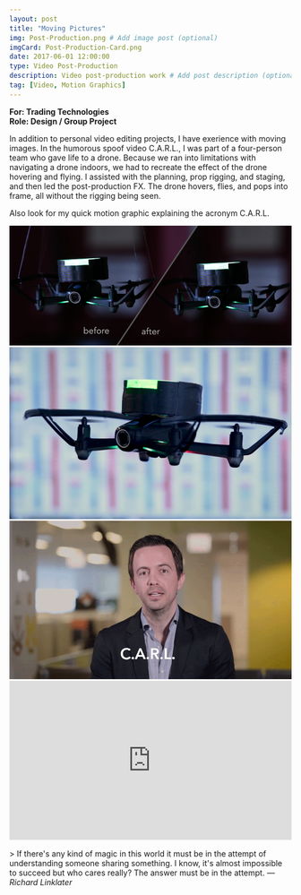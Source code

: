 ```yaml
---
layout: post
title: "Moving Pictures"
img: Post-Production.png # Add image post (optional)
imgCard: Post-Production-Card.png 
date: 2017-06-01 12:00:00
type: Video Post-Production
description: Video post-production work # Add post description (optional)
tag: [Video, Motion Graphics]
---
```

<b>For: Trading Technologies</b><br/>
<b>Role: Design / Group Project</b>

In addition to personal video editing projects, I have exerience with moving images.  In the humorous spoof video C.A.R.L., I was part of a four-person team who gave life to a drone.  Because we ran into limitations with navigating a drone indoors, we had to recreate the effect of the drone hovering and flying.  I assisted with the planning, prop rigging, and staging, and then led the post-production FX.  The drone hovers, flies, and pops into frame, all without the rigging being seen. 

Also look for my quick motion graphic explaining the acronym C.A.R.L.

<div class="post_image_addl">
    <img src="/assets/img/Post-Production-BeforeAfter.png" alt="Showing Post-Production Wire Removal">
</div>
<div class="post_image_addl">
    <img src="/assets/img/Post-Production-Closeup.png" alt="Showing a Second Post-Production Wire Removal Snapshot">
</div>
<div class="post_image_addl">
    <img src="/assets/img/Post-Production-Animation.gif" alt="Showing a Second Post-Production Wire Removal Snapshot">
</div>
<div style="padding:56.25% 0 0 0;position:relative;"><iframe src="https://player.vimeo.com/video/261211423?byline=0&portrait=0" style="position:absolute;top:0;left:0;width:100%;height:100%;" frameborder="0" webkitallowfullscreen mozallowfullscreen allowfullscreen></iframe></div><script src="https://player.vimeo.com/api/player.js"></script>

<br/>
> If there's any kind of magic in this world it must be in the attempt of understanding someone sharing something. I know, it's almost impossible to succeed but who cares really? The answer must be in the attempt. <cite>― Richard Linklater</cite>